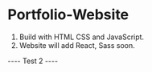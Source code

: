 # Portfolio-Website

1. Build with HTML CSS and JavaScript.
2. Website will add React, Sass soon.

---- Test 2 ----
